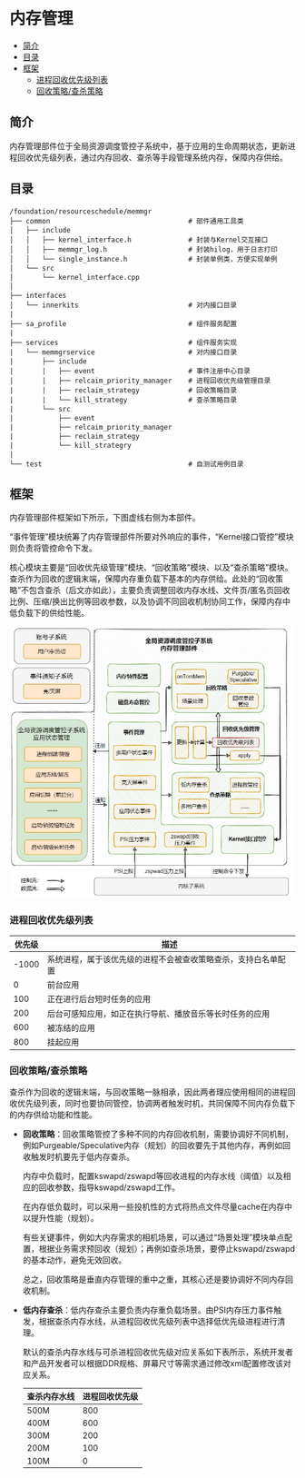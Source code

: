 # 内存管理

-   [简介](#section_introduction)
-   [目录](#section_catalogue)
-   [框架](#section_framework)
    -   [进程回收优先级列表](#section_prio)
    -   [回收策略/查杀策略](#section_reclaim)

## 简介<a name="section_introduction"></a>

内存管理部件位于全局资源调度管控子系统中，基于应用的生命周期状态，更新进程回收优先级列表，通过内存回收、查杀等手段管理系统内存，保障内存供给。

## 目录<a name="section_catalogue"></a>

```
/foundation/resourceschedule/memmgr
├── common           						# 部件通用工具类
│   ├── include
│   │   ├── kernel_interface.h				# 封装与Kernel交互接口
│   │   ├── memmgr_log.h					# 封装hilog，用于日志打印
│   │   └── single_instance.h				# 封装单例类，方便实现单例
│   └── src
│       └── kernel_interface.cpp
│
├── interfaces
│   └── innerkits    						# 对内接口目录
|
├── sa_profile       						# 组件服务配置
|
├── services         						# 组件服务实现
|   └── memmgrservice    					# 对内接口目录
|       ├── include
|       |   ├── event						# 事件注册中心目录
|       |   ├── relcaim_priority_manager	# 进程回收优先级管理目录
|       |   ├── reclaim_strategy			# 回收策略目录
|       |   └── kill_strategy				# 查杀策略目录
|       └── src
|           ├── event
|           ├── relcaim_priority_manager
|           ├── reclaim_strategy
|           └── kill_strategry
|
└── test 									# 自测试用例目录
```
## 框架<a name="section_framework"></a>

内存管理部件框架如下所示，下图虚线右侧为本部件。

“事件管理”模块统筹了内存管理部件所要对外响应的事件，“Kernel接口管控”模块则负责将管控命令下发。

核心模块主要是“回收优先级管理”模块、“回收策略”模块、以及“查杀策略”模块。查杀作为回收的逻辑末端，保障内存重负载下基本的内存供给。此处的“回收策略”不包含查杀（后文亦如此），主要负责调整回收内存水线、文件页/匿名页回收比例、压缩/换出比例等回收参数，以及协调不同回收机制协同工作，保障内存中低负载下的供给性能。

![](figures/zh-cn_image_fwk.png)

### 进程回收优先级列表<a name="section_prio"></a>

| 优先级                                                                                   | 描述     |
|------------------------------------------------------------------------------------------|-------------|
| -1000 | 系统进程，属于该优先级的进程不会被查收策略查杀，支持白名单配置 |
| 0 | 前台应用 |
| 100 | 正在进行后台短时任务的应用 |
| 200 | 后台可感知应用，如正在执行导航、播放音乐等长时任务的应用 |
| 600 | 被冻结的应用 |
| 800    | 挂起应用                                                     |

### 回收策略/查杀策略<a name="section_reclaim"></a>

查杀作为回收的逻辑末端，与回收策略一脉相承，因此两者理应使用相同的进程回收优先级列表，同时也要协同管控，协调两者触发时机，共同保障不同内存负载下的内存供给功能和性能。

- **回收策略**：回收策略管控了多种不同的内存回收机制，需要协调好不同机制，例如Purgeable/Speculative内存（规划）的回收要先于其他内存，再例如回收触发时机要先于低内存查杀。

  内存中负载时，配置kswapd/zswapd等回收进程的内存水线（阈值）以及相应的回收参数，指导kswapd/zswapd工作。

  在内存低负载时，可以采用一些投机性的方式将热点文件尽量cache在内存中以提升性能（规划）。

  有些关键事件，例如大内存需求的相机场景，可以通过“场景处理”模块单点配置，根据业务需求预回收（规划）；再例如查杀场景，要停止kswapd/zswapd的基本动作，避免无效回收。

  总之，回收策略是垂直内存管理的重中之重，其核心还是要协调好不同内存回收机制。

- **低内存查杀**：低内存查杀主要负责内存重负载场景。由PSI内存压力事件触发，根据查杀内存水线，从进程回收优先级列表中选择低优先级进程进行清理。

  默认的查杀内存水线与可杀进程回收优先级对应关系如下表所示，系统开发者和产品开发者可以根据DDR规格、屏幕尺寸等需求通过修改xml配置修改该对应关系。

  | 查杀内存水线 | 进程回收优先级 |
  | ------------ | -------------- |
  | 500M         | 800            |
  | 400M         | 600            |
  | 300M         | 200            |
  | 200M         | 100            |
  | 100M         | 0              |



